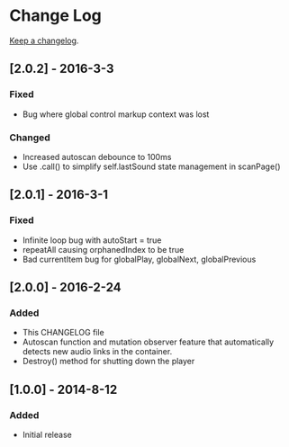 # Change Log
[Keep a changelog](http://keepachangelog.com/).

## [2.0.2] - 2016-3-3
### Fixed
- Bug where global control markup context was lost
### Changed
- Increased autoscan debounce to 100ms
- Use .call() to simplify self.lastSound state management in scanPage()

## [2.0.1] - 2016-3-1
### Fixed
- Infinite loop bug with autoStart = true
- repeatAll causing orphanedIndex to be true
- Bad currentItem bug for globalPlay, globalNext, globalPrevious

## [2.0.0] - 2016-2-24
### Added
- This CHANGELOG file
- Autoscan function and mutation observer feature that automatically detects new audio links in the container.
- Destroy() method for shutting down the player

## [1.0.0] - 2014-8-12
### Added
- Initial release
